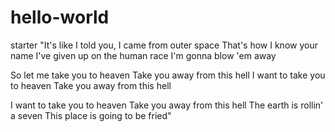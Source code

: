 # hello-world
starter 
"It's like I told you, I came from outer space
That's how I know your name
I've given up on the human race
I'm gonna blow 'em away

So let me take you to heaven
Take you away from this hell
I want to take you to heaven
Take you away from this hell

I want to take you to heaven
Take you away from this hell
The earth is rollin' a seven
This place is going to be fried"
